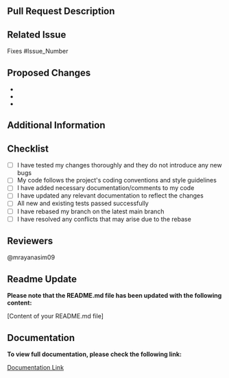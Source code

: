 ## Pull Request Description

<!--- Provide a brief description of the changes introduced by this pull request -->

## Related Issue

<!--- If this pull request is related to any issue, mention it here with the issue number and a brief description -->

Fixes #Issue_Number

## Proposed Changes

<!--- List the changes introduced by this pull request in bullet points -->

- 
- 
- 

## Additional Information

<!--- Add any additional information, context, or screenshots that might be helpful for reviewers -->

## Checklist

<!--- Make sure to tick off the items that apply to this pull request -->

- [ ] I have tested my changes thoroughly and they do not introduce any new bugs
- [ ] My code follows the project's coding conventions and style guidelines
- [ ] I have added necessary documentation/comments to my code
- [ ] I have updated any relevant documentation to reflect the changes
- [ ] All new and existing tests passed successfully
- [ ] I have rebased my branch on the latest main branch
- [ ] I have resolved any conflicts that may arise due to the rebase

## Reviewers

<!--- Tag any specific team members or individuals for review, if applicable -->
@mrayanasim09

## Readme Update

**Please note that the README.md file has been updated with the following content:**

[Content of your README.md file]

## Documentation

**To view full documentation, please check the following link:**

[Documentation Link](https://mrayans.gitbook.io/python--projects/)

